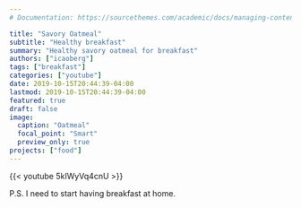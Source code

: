```yaml
---
# Documentation: https://sourcethemes.com/academic/docs/managing-content/

title: "Savory Oatmeal"
subtitle: "Healthy breakfast"
summary: "Healthy savory oatmeal for breakfast"
authors: ["icaoberg"]
tags: ["breakfast"]
categories: ["youtube"]
date: 2019-10-15T20:44:39-04:00
lastmod: 2019-10-15T20:44:39-04:00
featured: true
draft: false
image:
  caption: "Oatmeal"
  focal_point: "Smart"
  preview_only: true
projects: ["food"]
---
```


{{< youtube 5kIWyVq4cnU >}}

P.S. I need to start having breakfast at home. 
